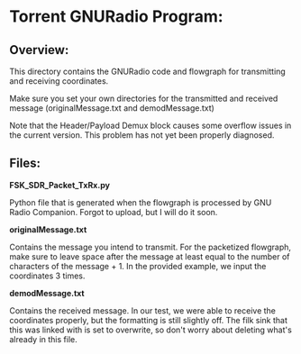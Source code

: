 # Torrent GNURadio Program:
## Overview:

This directory contains the GNURadio code and flowgraph for transmitting and receiving coordinates.

Make sure you set your own directories for the transmitted and received message (originalMessage.txt and demodMessage.txt)

Note that the Header/Payload Demux block causes some overflow issues in the current version. This problem has not yet been properly diagnosed.
  
## Files:

**FSK_SDR_Packet_TxRx.py**

Python file that is generated when the flowgraph is processed by GNU Radio Companion. Forgot to upload, but I will do it soon.

**originalMessage.txt**  

Contains the message you intend to transmit. For the packetized flowgraph, make sure to leave space after the message at least equal to the number of characters of the message + 1. In the provided example, we input the coordinates 3 times.   

**demodMessage.txt**

Contains the received message. In our test, we were able to receive the coordinates properly, but the formatting is still slightly off. The filk sink that this was linked with is set to overwrite, so don't worry about deleting what's already in this file.
